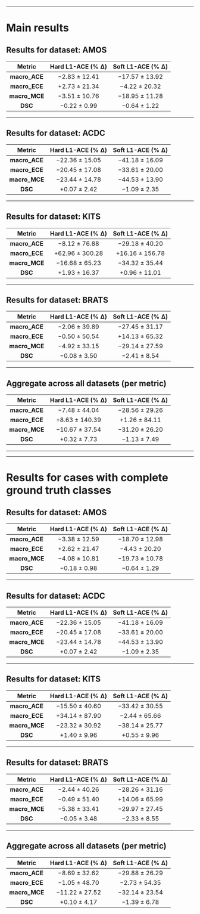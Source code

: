 
---

# Main results

## Results for dataset: AMOS

|     Metric     | Hard L1-ACE (% Δ) | Soft L1-ACE (% Δ) |
| :------------: | :---------------: | :---------------: |
| **macro\_ACE** |   −2.83 ± 12.41   |   −17.57 ± 13.92  |
| **macro\_ECE** |   +2.73 ± 21.34   |   −4.22 ± 20.32   |
| **macro\_MCE** |   −3.51 ± 10.76   |   −18.95 ± 11.28  |
|     **DSC**    |    −0.22 ± 0.99   |    −0.64 ± 1.22   |

---

## Results for dataset: ACDC

|     Metric     | Hard L1-ACE (% Δ) | Soft L1-ACE (% Δ) |
| :------------: | :---------------: | :---------------: |
| **macro\_ACE** |   −22.36 ± 15.05  |   −41.18 ± 16.09  |
| **macro\_ECE** |   −20.45 ± 17.08  |   −33.61 ± 20.00  |
| **macro\_MCE** |   −23.44 ± 14.78  |   −44.53 ± 13.90  |
|     **DSC**    |    +0.07 ± 2.42   |    −1.09 ± 2.35   |

---

## Results for dataset: KITS

|     Metric     | Hard L1-ACE (% Δ) | Soft L1-ACE (% Δ) |
| :------------: | :---------------: | :---------------: |
| **macro\_ACE** |   −8.12 ± 76.88   |   −29.18 ± 40.20  |
| **macro\_ECE** |  +62.96 ± 300.28  |  +16.16 ± 156.78  |
| **macro\_MCE** |   −16.68 ± 65.23  |   −34.32 ± 35.44  |
|     **DSC**    |   +1.93 ± 16.37   |   +0.96 ± 11.01   |

---

## Results for dataset: BRATS

|     Metric     | Hard L1-ACE (% Δ) | Soft L1-ACE (% Δ) |
| :------------: | :---------------: | :---------------: |
| **macro\_ACE** |   −2.06 ± 39.89   |   −27.45 ± 31.17  |
| **macro\_ECE** |   −0.50 ± 50.54   |   +14.13 ± 65.32  |
| **macro\_MCE** |   −4.92 ± 33.15   |   −29.14 ± 27.59  |
|     **DSC**    |    −0.08 ± 3.50   |    −2.41 ± 8.54   |

---

## Aggregate across **all** datasets (per metric)

|     Metric     | Hard L1-ACE (% Δ) | Soft L1-ACE (% Δ) |
| :------------: | :---------------: | :---------------: |
| **macro\_ACE** |   −7.48 ± 44.04   |   −28.56 ± 29.26  |
| **macro\_ECE** |   +8.63 ± 140.39  |   +1.26 ± 84.11   |
| **macro\_MCE** |   −10.67 ± 37.54  |   −31.20 ± 26.20  |
|     **DSC**    |    +0.32 ± 7.73   |    −1.13 ± 7.49   |

---


---

# Results for cases with complete ground truth classes

## Results for dataset: AMOS

|     Metric     | Hard L1-ACE (% Δ) | Soft L1-ACE (% Δ) |
| :------------: | :---------------: | :---------------: |
| **macro\_ACE** |   −3.38 ± 12.59   |   −18.70 ± 12.98  |
| **macro\_ECE** |   +2.62 ± 21.47   |   −4.43 ± 20.20   |
| **macro\_MCE** |   −4.08 ± 10.81   |   −19.73 ± 10.78  |
|     **DSC**    |    −0.18 ± 0.98   |    −0.64 ± 1.29   |

---

## Results for dataset: ACDC

|     Metric     | Hard L1-ACE (% Δ) | Soft L1-ACE (% Δ) |
| :------------: | :---------------: | :---------------: |
| **macro\_ACE** |   −22.36 ± 15.05  |   −41.18 ± 16.09  |
| **macro\_ECE** |   −20.45 ± 17.08  |   −33.61 ± 20.00  |
| **macro\_MCE** |   −23.44 ± 14.78  |   −44.53 ± 13.90  |
|     **DSC**    |    +0.07 ± 2.42   |    −1.09 ± 2.35   |

---

## Results for dataset: KITS

|     Metric     | Hard L1-ACE (% Δ) | Soft L1-ACE (% Δ) |
| :------------: | :---------------: | :---------------: |
| **macro\_ACE** |   −15.50 ± 40.60  |   −33.42 ± 30.55  |
| **macro\_ECE** |   +34.14 ± 87.90  |   −2.44 ± 65.66   |
| **macro\_MCE** |   −23.32 ± 30.92  |   −38.14 ± 25.77  |
|     **DSC**    |    +1.40 ± 9.96   |    +0.55 ± 9.96   |

---

## Results for dataset: BRATS

|     Metric     | Hard L1-ACE (% Δ) | Soft L1-ACE (% Δ) |
| :------------: | :---------------: | :---------------: |
| **macro\_ACE** |   −2.44 ± 40.26   |   −28.26 ± 31.16  |
| **macro\_ECE** |   −0.49 ± 51.40   |   +14.06 ± 65.99  |
| **macro\_MCE** |   −5.38 ± 33.41   |   −29.97 ± 27.45  |
|     **DSC**    |    −0.05 ± 3.48   |    −2.33 ± 8.55   |

---

## Aggregate across **all** datasets (per metric)

|     Metric     | Hard L1-ACE (% Δ) | Soft L1-ACE (% Δ) |
| :------------: | :---------------: | :---------------: |
| **macro\_ACE** |   −8.69 ± 32.62   |   −29.88 ± 26.29  |
| **macro\_ECE** |   −1.05 ± 48.70   |   −2.73 ± 54.35   |
| **macro\_MCE** |   −11.22 ± 27.52  |   −32.14 ± 23.54  |
|     **DSC**    |    +0.10 ± 4.17   |    −1.39 ± 6.78   |

